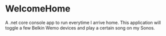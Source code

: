 # WelcomeHome

A .net core console app to run everytime I arrive home. This application will toggle a few Belkin Wemo devices and play a certain song on my Sonos.